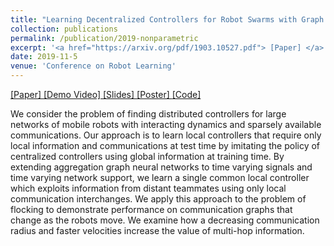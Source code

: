 ```yaml
---
title: "Learning Decentralized Controllers for Robot Swarms with Graph Neural Networks"
collection: publications
permalink: /publication/2019-nonparametric
excerpt: '<a href="https://arxiv.org/pdf/1903.10527.pdf"> [Paper] </a> <a href="https://youtu.be/Ph-GX0lSKME"> [Demo Video] </a> <a href="https://docs.google.com/presentation/d/1eyNP2QjG2SZzl9GaUaMr_TbAmI3nbIMumTlCb5lG6jU/edit?usp=sharing"> [Slides] </a> <a href="https://katetolstaya.github.io/files/CoRL_2019_Poster.pdf"> [Poster] </a> <a href="https://github.com/katetolstaya/multiagent_gnn_policies"> [Code] </a>'
date: 2019-11-5
venue: 'Conference on Robot Learning'
---
```


<a href="https://arxiv.org/pdf/1903.10527.pdf"> [Paper] </a> <a href="https://youtu.be/Ph-GX0lSKME"> [Demo Video] </a> <a href="https://docs.google.com/presentation/d/1eyNP2QjG2SZzl9GaUaMr_TbAmI3nbIMumTlCb5lG6jU/edit?usp=sharing"> [Slides] </a> <a href="https://katetolstaya.github.io/files/CoRL_2019_Poster.pdf"> [Poster] </a> <a href="https://github.com/katetolstaya/multiagent_gnn_policies"> [Code] </a>

We consider the problem of finding distributed controllers for large networks of mobile robots with interacting dynamics and sparsely available communications.
Our approach is to learn local controllers that require only local information and communications at test time by imitating the policy of centralized controllers using global information at training time. 
By extending aggregation graph neural networks to time varying signals and time varying network support, we learn a single common local controller which exploits information from distant teammates using only local communication interchanges.
We apply this approach to the problem of flocking to demonstrate performance on communication graphs that change as the robots move. We examine how a decreasing communication radius and faster velocities increase the value of multi-hop information.
